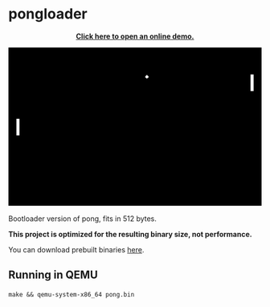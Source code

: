 # pongloader

<p align="center">
    <a href="https://demo.mat.dev/pongloader/">
        <strong>Click here to open an online demo.</strong>
    </a>
</p>

<p align="center">
    <a href="https://demo.mat.dev/pongloader/">
        <img src="https://raw.githubusercontent.com/mat-sz/pongloader/master/screenshot.png" alt="Screenshot">
    </a>
</p>

Bootloader version of pong, fits in 512 bytes.

**This project is optimized for the resulting binary size, not performance.**

You can download prebuilt binaries [here](https://github.com/mat-sz/pongloader/releases).

## Running in QEMU

```
make && qemu-system-x86_64 pong.bin
```